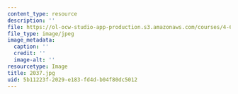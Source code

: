 ```yaml
---
content_type: resource
description: ''
file: https://ol-ocw-studio-app-production.s3.amazonaws.com/courses/4-614-religious-architecture-and-islamic-cultures-fall-2002/5b11223f2029e183fd4db04f80dc5012_2037.jpg
file_type: image/jpeg
image_metadata:
  caption: ''
  credit: ''
  image-alt: ''
resourcetype: Image
title: 2037.jpg
uid: 5b11223f-2029-e183-fd4d-b04f80dc5012
---
```

